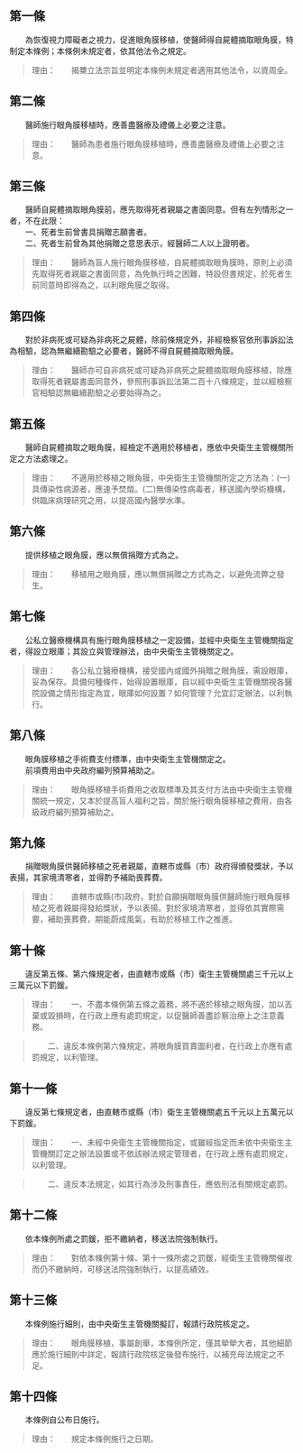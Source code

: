 第一條 
-------
　　為恢復視力障礙者之視力，促進眼角膜移植，使醫師得自屍體摘取眼角膜，特制定本條例；本條例未規定者，依其他法令之規定。  
> 理由：　　揭櫫立法宗旨並明定本條例未規定者適用其他法令，以資周全。



第二條 
-------
　　醫師施行眼角膜移植時，應善盡醫療及禮儀上必要之注意。  
> 理由：　　醫師為患者施行眼角膜移植時，應善盡醫療及禮儀上必要之注意。



第三條 
-------
　　醫師自屍體摘取眼角膜前，應先取得死者親屬之書面同意。但有左列情形之一者，不在此限：  
　　一、死者生前曾書具捐贈志願書者。  
　　二、死者生前曾為其他捐贈之意思表示，經醫師二人以上證明者。  
> 理由：　　醫師為盲人施行眼角膜移植，自屍體摘取眼角膜時，原則上必須先取得死者親屬之書面同意，為免執行時之困難，特設但書規定，於死者生前同意時即得為之，以利眼角膜之取得。



第四條 
-------
　　對於非病死或可疑為非病死之屍體，除前條規定外，非經檢察官依刑事訴訟法為相驗，認為無繼續勘驗之必要者，醫師不得自屍體摘取眼角膜。  
> 理由：　　醫師亦可自非病死或可疑為非病死之屍體摘取眼角膜移植，除應取得死者親屬書面同意外，參照刑事訴訟法第二百十八條規定，並以經檢察官相驗認無繼續勘驗之必要始得為之。



第五條 
-------
　　醫師自屍體摘取之眼角膜，經檢定不適用於移植者，應依中央衛生主管機關所定之方法處理之。  
> 理由：　　不適用於移植之眼角膜，中央衛生主管機關所定之方法為：(一)具傳染性病源者，應速予焚燬。(二)無傳染性病毒者，移送國內學術機構，供臨床病理研究之用，以提高國內醫學水準。



第六條 
-------
　　提供移植之眼角膜，應以無償捐贈方式為之。  
> 理由：　　移植用之眼角膜，應以無償捐贈之方式為之，以避免流弊之發生。



第七條 
-------
　　公私立醫療機構具有施行眼角膜移植之一定設備，並經中央衛生主管機關指定者，得設立眼庫；其設立與管理辦法，由中央衛生主管機關定之。  
> 理由：　　各公私立醫療機構，接受國內或國外捐贈之眼角膜，需設眼庫，妥為保存。具備何種條件，始得設置眼庫，自以經中央衛生主管機關視各醫院設備之情形指定為宜，眼庫如何設置？如何管理？允宜訂定辦法，以利執行。



第八條 
-------
　　眼角膜移植之手術費支付標準，由中央衛生主管機關定之。  
　　前項費用由中央政府編列預算補助之。  
> 理由：　　眼角膜移植手術費用之收取標準及其支付方法由中央衛生主管機關統一規定，又本於提高盲人福利之旨，關於施行眼角膜移植之費用，由各級政府編列預算補助之。



第九條 
-------
　　捐贈眼角膜供醫師移植之死者親屬，直轄市或縣（市）政府得頒發獎狀，予以表揚，其家境清寒者，並得酌予補助喪葬費。  
> 理由：　　直轄市或縣(市)政府，對於自願捐贈眼角膜供醫師施行眼角膜移植之死者親屬得發給獎狀，予以表揚。對於家境清寒者，並得依其實際需要，補助喪葬費，期能蔚成風氣，有助於移植工作之推進。



第十條 
-------
　　違反第五條、第六條規定者，由直轄市或縣（市）衛生主管機關處三千元以上三萬元以下罰鍰。  
> 理由：　　一、不盡本條例第五條之義務，將不適於移植之眼角膜，加以丟棄或毀損時，在行政上應有處罰規定，以促醫師善盡診察治療上之注意義務。

> 　　二、違反本條例第六條規定，將眼角膜買賣圖利者，在行政上亦應有處罰規定，以利管理。



第十一條 
---------
　　違反第七條規定者，由直轄市或縣（市）衛生主管機關處五千元以上五萬元以下罰鍰。  
> 理由：　　一、未經中央衛生主管機關指定，或雖經指定而未依中央衛生主管機關訂定之辦法設置或不依該辦法規定管理者，在行政上應有處罰規定，以利管理。

> 　　二、違反本法規定，如其行為涉及刑事責任，應依刑法有關規定處罰。



第十二條 
---------
　　依本條例所處之罰鍰，拒不繳納者，移送法院強制執行。  
> 理由：　　對依本條例第十條、第十一條所處之罰鍰，經衛生主管機關催收而仍不繳納時，可移送法院強制執行，以提高績效。



第十三條 
---------
　　本條例施行細則，由中央衛生主管機關擬訂，報請行政院核定之。  
> 理由：　　眼角膜移植，事屬創舉，本條例所定，僅其犖犖大者，其他細節應於施行細則中詳定，報請行政院核定後發布施行，以補充母法規定之不足。



第十四條 
---------
　　本條例自公布日施行。  
> 理由：　　規定本條例施行之日期。